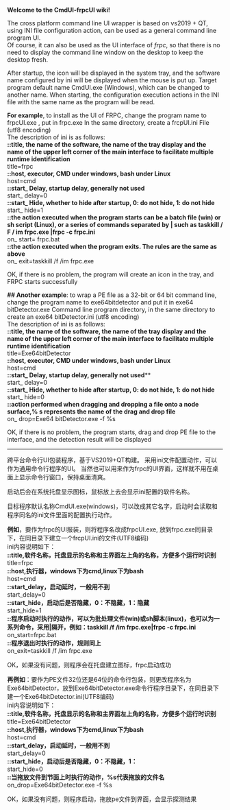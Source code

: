**Welcome to the CmdUI-frpcUI wiki!**

The cross platform command line UI wrapper is based on vs2019 + QT, using INI file configuration action, can be used as a general command line program UI.  
Of course, it can also be used as the UI interface of *frpc*, so that there is no need to display the command line window on the desktop to keep the desktop fresh.

After startup, the icon will be displayed in the system tray, and the software name configured by ini will be displayed when the mouse is put up.
Target program default name CmdUI.exe (Windows), which can be changed to another name. When starting, the configuration execution actions in the INI file with the same name as the program will be read.

**For example**, to install as the UI of FRPC, change the program name to frpcUI.exe , put in frpc.exe In the same directory, create a frcpUI.ini File (utf8 encoding)  
The description of ini is as follows:  
**::title, the name of the software, the name of the tray display and the name of the upper left corner of the main interface to facilitate multiple runtime identification**  
title=frpc  
**::host, executor, CMD under windows, bash under Linux**  
host=cmd  
**::start_ Delay, startup delay, generally not used**  
start_ delay=0  
**::start_ Hide, whether to hide after startup, 0: do not hide, 1: do not hide**  
start_ hide=1  
**::the action executed when the program starts can be a batch file (win) or sh script (Linux), or a series of commands separated by | such as taskkill / F / im frpc.exe |frpc -c  frpc.ini**  
on_ start= frpc.bat  
**::the action executed when the program exits. The rules are the same as above**  
on_ exit=taskkill /f /im  frpc.exe  

OK, if there is no problem, the program will create an icon in the tray, and FRPC starts successfully  

**## Another example**: to wrap a PE file as a 32-bit or 64 bit command line, change the program name to exe64bitdetector and put it in exe64 bitDetector.exe Command line program directory, in the same directory to create an exe64 bitDetector.ini (utf8 encoding)  
The description of ini is as follows:  
**::title, the name of the software, the name of the tray display and the name of the upper left corner of the main interface to facilitate multiple runtime identification**  
title=Exe64bitDetector  
**::host, executor, CMD under windows, bash under Linux**  
host=cmd  
**::start_ Delay, startup delay, generally not used****  
start_ delay=0  
**::start_ Hide, whether to hide after startup, 0: do not hide, 1: do not hide**  
start_ hide=0  
**::action performed when dragging and dropping a file onto a node surface,% s represents the name of the drag and drop file**  
on_ drop=Exe64 bitDetector.exe  -f %s  

OK, if there is no problem, the program starts, drag and drop PE file to the interface, and the detection result will be displayed

--------------------------------------------------------------------------------------------------------------------------------

跨平台命令行UI包装程序，基于VS2019+QT构建。
采用ini文件配置动作，可以作为通用命令行程序的UI。
当然也可以用来作为frpc的UI界面，这样就不用在桌面上显示命令行窗口，保持桌面清爽。

启动后会在系统托盘显示图标，鼠标放上去会显示ini配置的软件名称。

目标程序默认名称CmdUI.exe(windows)，可以改成其它名字，启动时会读取和程序同名的ini文件里面的配置执行动作。

**例如**，要作为frpc的UI报装，则将程序名改成frpcUI.exe, 放到frpc.exe同目录下，在同目录下建立一个frcpUI.ini的文件(UTF8编码)  
ini内容说明如下：  
**::title,软件名称，托盘显示的名称和主界面左上角的名称，方便多个运行时识别**  
title=frpc  
**::host,执行器，windows下为cmd,linux下为bash**  
host=cmd  
**::start_delay，启动延时，一般用不到**  
start_delay=0  
**::start_hide，启动后是否隐藏，0：不隐藏，1：隐藏**  
start_hide=1  
**::程序启动时执行的动作，可以为批处理文件(win)或sh脚本(linux)，也可以为一系列命令，采用|隔开，例如：taskkill /f /im frpc.exe|frpc -c frpc.ini**  
on_start=frpc.bat  
**::程序退出时执行的动作，规则同上**  
on_exit=taskkill /f /im frpc.exe  

OK，如果没有问题，则程序会在托盘建立图标，frpc启动成功  

**再例如**：要作为PE文件32位还是64位的命令行包装，则更改程序名为Exe64bitDetector，放到Exe64bitDetector.exe命令行程序目录下，在同目录下建一个Exe64bitDetector.ini(UTF8编码)  
ini内容说明如下：  
**::title,软件名称，托盘显示的名称和主界面左上角的名称，方便多个运行时识别**  
title=Exe64bitDetector  
**::host,执行器，windows下为cmd,linux下为bash**  
host=cmd  
**::start_delay，启动延时，一般用不到**  
start_delay=0  
**::start_hide，启动后是否隐藏，0：不隐藏，1：**  
start_hide=0  
**::当拖放文件到节面上时执行的动作，%s代表拖放的文件名**  
on_drop=Exe64bitDetector.exe -f %s  

OK，如果没有问题，则程序启动，拖放pe文件到界面，会显示探测结果
